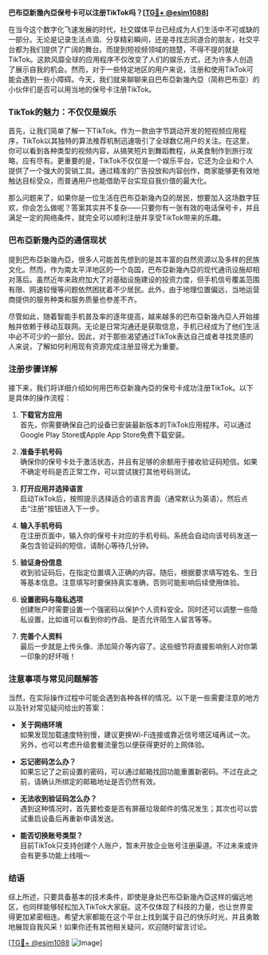 **巴布亞新幾內亞保号卡可以注册TikTok吗？[[TG💪+ @esim1088](https://t.me/s/esim1088)]**

在当今这个数字化飞速发展的时代，社交媒体平台已经成为人们生活中不可或缺的一部分。无论是记录生活点滴、分享精彩瞬间，还是寻找志同道合的朋友，社交平台都为我们提供了广阔的舞台。而提到短视频领域的翘楚，不得不提的就是TikTok。这款风靡全球的应用程序不仅改变了人们的娱乐方式，还为许多人创造了展示自我的机会。然而，对于一些特定地区的用户来说，注册和使用TikTok可能会遇到一些小障碍。今天，我们就来聊聊来自巴布亞新幾內亞（简称巴布亚）的小伙伴们是否可以用当地的保号卡注册TikTok。

### TikTok的魅力：不仅仅是娱乐

首先，让我们简单了解一下TikTok。作为一款由字节跳动开发的短视频应用程序，TikTok以其独特的算法推荐机制迅速吸引了全球数亿用户的关注。在这里，你可以看到各种类型的视频内容，从搞笑短片到舞蹈教程，从美食制作到旅行攻略，应有尽有。更重要的是，TikTok不仅仅是一个娱乐平台，它还为企业和个人提供了一个强大的营销工具。通过精准的广告投放和内容创作，商家能够更有效地触达目标受众，而普通用户也能借助平台实现自我价值的最大化。

那么问题来了，如果你是一位生活在巴布亞新幾內亞的居民，想要加入这场数字狂欢，你会怎么做呢？答案其实并不复杂——只要你有一张有效的电话保号卡，并且满足一定的网络条件，就完全可以顺利注册并享受TikTok带来的乐趣。

### 巴布亞新幾內亞的通信现状

提到巴布亞新幾內亞，很多人可能首先想到的是其丰富的自然资源以及多样的民族文化。然而，作为南太平洋地区的一个岛国，巴布亞新幾內亞的现代通讯设施却相对落后。虽然近年来政府加大了对基础设施建设的投资力度，但手机信号覆盖范围有限、网速较慢等问题依然困扰着不少居民。此外，由于地理位置偏远，当地运营商提供的服务种类和服务质量也参差不齐。

尽管如此，随着智能手机普及率的逐年提高，越来越多的巴布亞新幾內亞人开始接触并依赖于移动互联网。无论是日常沟通还是获取信息，手机已经成为了他们生活中必不可少的一部分。因此，对于那些渴望通过TikTok表达自己或者寻找灵感的人来说，了解如何利用现有资源完成注册显得尤为重要。

### 注册步骤详解

接下来，我们将详细介绍如何用巴布亞新幾內亞的保号卡成功注册TikTok。以下是具体的操作流程：

1. **下载官方应用**  
   首先，你需要确保自己的设备已安装最新版本的TikTok应用程序。可以通过Google Play Store或Apple App Store免费下载安装。

2. **准备手机号码**  
   确保你的保号卡处于激活状态，并且有足够的余额用于接收验证码短信。如果不确定号码是否正常工作，可以尝试拨打其他号码测试。

3. **打开应用并选择语言**  
   启动TikTok后，按照提示选择适合的语言界面（通常默认为英语）。然后点击“注册”按钮进入下一步。

4. **输入手机号码**  
   在注册页面中，输入你的保号卡对应的手机号码。系统会自动向该号码发送一条包含验证码的短信，请耐心等待几分钟。

5. **验证身份信息**  
   收到验证码后，在指定位置填入正确的内容。随后，根据要求填写姓名、生日等基本信息。注意填写时要保持真实准确，否则可能影响后续使用体验。

6. **设置密码与隐私选项**  
   创建账户时需要设置一个强密码以保护个人资料安全。同时还可以调整一些隐私设置，比如谁可以看到你的作品、是否允许陌生人留言等等。

7. **完善个人资料**  
   最后一步就是上传头像、添加简介等内容了。这些细节将直接影响别人对你第一印象的好坏哦！

### 注意事项与常见问题解答

当然，在实际操作过程中可能会遇到各种各样的情况。以下是一些需要注意的地方以及针对常见疑问给出的答案：

- **关于网络环境**  
  如果发现加载速度特别慢，建议更换Wi-Fi连接或靠近信号塔区域再试一次。另外，也可以考虑升级套餐流量包以便获得更好的上网体验。

- **忘记密码怎么办？**  
  如果忘记了之前设置的密码，可以通过邮箱找回功能重置新密码。不过在此之前，请确认所绑定的邮箱地址是否仍然有效。

- **无法收到验证码怎么办？**  
  遇到这种情况时，首先要检查是否有屏蔽垃圾邮件的情况发生；其次也可以尝试重启设备后再重新申请发送。

- **能否切换账号类型？**  
  目前TikTok只支持创建个人账户，暂未开放企业账号注册渠道。不过未来或许会有更多功能上线哦～

### 结语

综上所述，只要具备基本的技术条件，即使是身处巴布亞新幾內亞这样的偏远地区，也同样能够轻松加入TikTok大家庭。这不仅体现了科技的力量，也让世界变得更加紧密相连。希望大家都能在这个平台上找到属于自己的快乐时光，并且勇敢地展现自我风采！如果你还有其他相关疑问，欢迎随时留言讨论。

[[TG💪+ @esim1088](https://t.me/s/esim1088) ![Image](https://i.postimg.cc/4NQfJmqS/Snipaste-2025-05-13-00-14-12.png)]